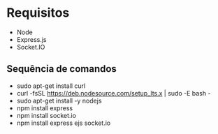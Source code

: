 # Requisitos

- Node
- Express.js
- Socket.IO

## Sequência de comandos

* sudo apt-get install curl
* curl -fsSL https://deb.nodesource.com/setup_lts.x | sudo -E bash -
* sudo apt-get install -y nodejs
* npm install express
* npm install socket.io
* npm install express ejs socket.io
